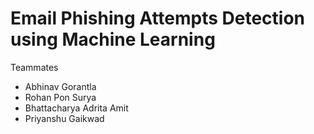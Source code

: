 # Email Phishing Attempts Detection using Machine Learning

Teammates

- Abhinav Gorantla
- Rohan Pon Surya
- Bhattacharya Adrita Amit
- Priyanshu Gaikwad 
